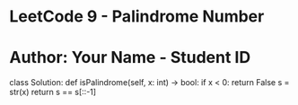 # LeetCode 9 - Palindrome Number
# Author: Your Name - Student ID

class Solution:
    def isPalindrome(self, x: int) -> bool:
        if x < 0:
            return False
        s = str(x)
        return s == s[::-1]
